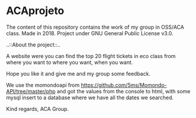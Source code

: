 # ACAprojeto

The content of this repository contains the work of my group in OSS/ACA class.
Made in 2018.
Project under GNU General Public License v3.0.

..::About the project::..

A website were you can find the top 20 flight tickets in eco class from where you want to where you want, when you want.

Hope you like it and give me and my group some feedback.

We use the momondoapi from https://github.com/5ms/Momondo-API/tree/master/php and got the values from the console to html, with some mysql insert to a database where we have all the dates we searched.

Kind regards,
ACA Group.
